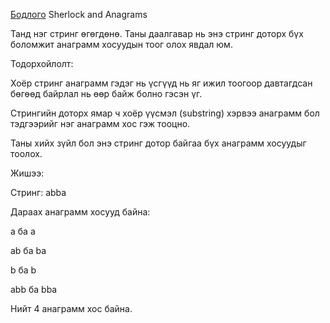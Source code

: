 [Бодлого](https://www.hackerrank.com/challenges/sherlock-and-anagrams/problem?isFullScreen=true) Sherlock and Anagrams

Танд нэг стринг өгөгдөнө. Таны даалгавар нь энэ стринг доторх бүх боломжит анаграмм хосуудын тоог олох явдал юм.

Тодорхойлолт:

Хоёр стринг анаграмм гэдэг нь үсгүүд нь яг ижил тоогоор давтагдсан бөгөөд байрлал нь өөр байж болно гэсэн үг.

Стрингийн доторх ямар ч хоёр үүсмэл (substring) хэрвээ анаграмм бол тэдгээрийг нэг анаграмм хос гэж тооцно.

Таны хийх зүйл бол энэ стринг дотор байгаа бүх анаграмм хосуудыг тоолох.

Жишээ:

Стринг: abba

Дараах анаграмм хосууд байна:

a ба a

ab ба ba

b ба b

abb ба bba

Нийт 4 анаграмм хос байна.

